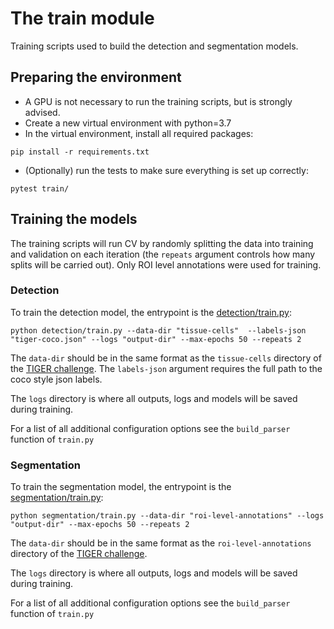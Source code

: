 # The train module

Training scripts used to build the detection and segmentation models.

## Preparing the environment
- A GPU is not necessary to run the training scripts, but is strongly advised.
- Create a new virtual environment with python=3.7
- In the virtual environment, install all required packages:
```
pip install -r requirements.txt
```
- (Optionally) run the tests to make sure everything is set up correctly:
```
pytest train/
```

## Training the models

The training scripts will run CV by randomly splitting the data into training
and validation on each iteration (the `repeats` argument controls how many splits
will be carried out). Only ROI level annotations were used for training.

### Detection 
To train the detection model, the entrypoint is the [detection/train.py](detection/train.py):
```
python detection/train.py --data-dir "tissue-cells"  --labels-json "tiger-coco.json" --logs "output-dir" --max-epochs 50 --repeats 2 
```
 The `data-dir` should be in the same format as the `tissue-cells` directory
of the [TIGER challenge](https://tiger.grand-challenge.org/Data/). The `labels-json`
argument requires the full path to the coco style json labels. 

The `logs` directory is where all outputs, logs and models will be saved during
training.

For a list of all additional configuration options see the  `build_parser` 
function of `train.py`


### Segmentation
To train the segmentation model, the entrypoint is the [segmentation/train.py](segmentation/train.py):
```
python segmentation/train.py --data-dir "roi-level-annotations" --logs "output-dir" --max-epochs 50 --repeats 2 
```
 The `data-dir` should be in the same format as the `roi-level-annotations` directory
of the [TIGER challenge](https://tiger.grand-challenge.org/Data/). 

The `logs` directory is where all outputs, logs and models will be saved during
training.

For a list of all additional configuration options see the  `build_parser` 
function of `train.py`





